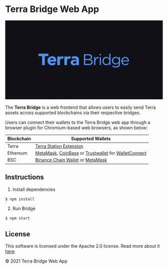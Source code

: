 # Terra Bridge Web App

![banner](./terra_bridge.png)

The **Terra Bridge** is a web frontend that allows users to easily send Terra assets across supported blockchains via their respective bridges.

Users can connect their wallets to the Terra Bridge web app through a browser plugin for Chromium-based web browsers, as shown below:

| Blockchain | Supported Wallets                                                                                                                                                                                                                          |
| ---------- | ------------------------------------------------------------------------------------------------------------------------------------------------------------------------------------------------------------------------------------------ |
| Terra      | [Terra Station Extension](https://terra.money/extension)                                                                                                                                                                                   |
| Ethereum   | [MetaMask](https://chrome.google.com/webstore/detail/metamask/nkbihfbeogaeaoehlefnkodbefgpgknn?hl=en), [CoinBase](https://wallet.coinbase.com/) or [Trustwallet](https://trustwallet.com/) for [WalletConnect](https://walletconnect.org/) |
| BSC        | [Binance Chain Wallet](https://chrome.google.com/webstore/detail/binance-chain-wallet/fhbohimaelbohpjbbldcngcnapndodjp?hl=en) or [MetaMask](https://chrome.google.com/webstore/detail/metamask/nkbihfbeogaeaoehlefnkodbefgpgknn?hl=en)     |

## Instructions

1. Install dependencies

```bash
$ npm install
```

2. Run Bridge

```bash
$ npm start
```

## License

This software is licensed under the Apache 2.0 license. Read more about it [here](./LICENSE).

© 2021 Terra Bridge Web App
